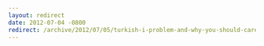 ```yaml
---
layout: redirect
date: 2012-07-04 -0800
redirect: /archive/2012/07/05/turkish-i-problem-and-why-you-should-care.aspx/
---
```

